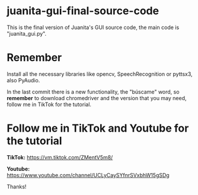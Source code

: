 # juanita-gui-final-source-code
This is the final version of Juanita's GUI source code, the main code is "juanita_gui.py".

# **Remember**

Install all the necessary libraries like opencv, SpeechRecognition or pyttsx3, also PyAudio.

In the last commit there is a new functionality, the "búscame" word, so **remember** to download chromedriver and the version that you may need, follow me in TikTok for the tutorial.

# **Follow me in TikTok and Youtube for the tutorial**

**TikTok:** https://vm.tiktok.com/ZMentV5m8/

**Youtube:** https://www.youtube.com/channel/UCLyCaySYfnrSVxbhW15gSDg

Thanks!

